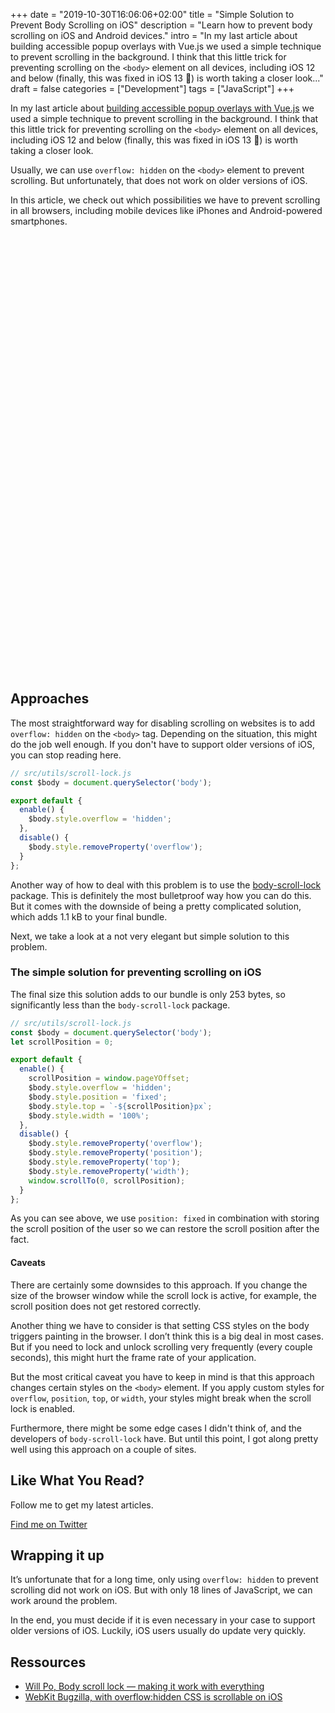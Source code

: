 +++
date = "2019-10-30T16:06:06+02:00"
title = "Simple Solution to Prevent Body Scrolling on iOS"
description = "Learn how to prevent body scrolling on iOS and Android devices."
intro = "In my last article about building accessible popup overlays with Vue.js we used a simple technique to prevent scrolling in the background. I think that this little trick for preventing scrolling on the `<body>` element on all devices, including iOS 12 and below (finally, this was fixed in iOS 13 🎉) is worth taking a closer look..."
draft = false
categories = ["Development"]
tags = ["JavaScript"]
+++

In my last article about [building accessible popup overlays with Vue.js](/blog/popup-overlays-with-vue-router-and-portal-vue/) we used a simple technique to prevent scrolling in the background. I think that this little trick for preventing scrolling on the `<body>` element on all devices, including iOS 12 and below (finally, this was fixed in iOS 13 🎉) is worth taking a closer look.

Usually, we can use `overflow: hidden` on the `<body>` element to prevent scrolling. But unfortunately, that does not work on older versions of iOS.

In this article, we check out which possibilities we have to prevent scrolling in all browsers, including mobile devices like iPhones and Android-powered smartphones.

<div class="c-content__broad">
  <iframe data-src="https://codesandbox.io/embed/prevent-scrolling-on-ios-9epvv?fontsize=14&module=%2Fsrc%2Futils%2Fscroll-lock.js" title="Simple Solution to Prevent Body Scrolling on iOS" style="width:100%; height:700px; border:0; border-radius: 4px; overflow:hidden;" sandbox="allow-modals allow-forms allow-popups allow-scripts allow-same-origin"></iframe>
</div>

## Approaches

The most straightforward way for disabling scrolling on websites is to add `overflow: hidden` on the `<body>` tag. Depending on the situation, this might do the job well enough. If you don't have to support older versions of iOS, you can stop reading here.

```js
// src/utils/scroll-lock.js
const $body = document.querySelector('body');

export default {
  enable() {
    $body.style.overflow = 'hidden';
  },
  disable() {
    $body.style.removeProperty('overflow');
  }
};
```

Another way of how to deal with this problem is to use the [body-scroll-lock](https://www.npmjs.com/package/body-scroll-lock) package. This is definitely the most bulletproof way how you can do this. But it comes with the downside of being a pretty complicated solution, which adds 1.1 kB to your final bundle.

Next, we take a look at a not very elegant but simple solution to this problem.

### The simple solution for preventing scrolling on iOS

The final size this solution adds to our bundle is only 253 bytes, so significantly less than the `body-scroll-lock` package.

```js
// src/utils/scroll-lock.js
const $body = document.querySelector('body');
let scrollPosition = 0;

export default {
  enable() {
    scrollPosition = window.pageYOffset;
    $body.style.overflow = 'hidden';
    $body.style.position = 'fixed';
    $body.style.top = `-${scrollPosition}px`;
    $body.style.width = '100%';
  },
  disable() {
    $body.style.removeProperty('overflow');
    $body.style.removeProperty('position');
    $body.style.removeProperty('top');
    $body.style.removeProperty('width');
    window.scrollTo(0, scrollPosition);
  }
};
```

As you can see above, we use `position: fixed` in combination with storing the scroll position of the user so we can restore the scroll position after the fact.

#### Caveats

There are certainly some downsides to this approach. If you change the size of the browser window while the scroll lock is active, for example, the scroll position does not get restored correctly.

Another thing we have to consider is that setting CSS styles on the body triggers painting in the browser. I don’t think this is a big deal in most cases. But if you need to lock and unlock scrolling very frequently (every couple seconds), this might hurt the frame rate of your application.

But the most critical caveat you have to keep in mind is that this approach changes certain styles on the `<body>` element. If you apply custom styles for `overflow`, `position`, `top`, or `width`, your styles might break when the scroll lock is enabled.

Furthermore, there might be some edge cases I didn't think of, and the developers of `body-scroll-lock` have. But until this point, I got along pretty well using this approach on a couple of sites.

<div class="c-content__broad">
  <div class="c-twitter-teaser">
    <div class="c-twitter-teaser__content">
      <h2 class="c-twitter-teaser__headline">Like What You Read?</h2>
      <p class="c-twitter-teaser__body">
        Follow me to get my latest articles.
      </p>
      <a class="c-button c-button--outline c-twitter-teaser__button" rel="nofollow" href="https://twitter.com/maoberlehner" data-event-category="link" data-event-action="click: contact" data-event-label="Twitter (article content)">
        Find me on Twitter
      </a>
    </div>
  </div>
</div>

## Wrapping it up

It’s unfortunate that for a long time, only using `overflow: hidden` to prevent scrolling did not work on iOS. But with only 18 lines of JavaScript, we can work around the problem.

In the end, you must decide if it is even necessary in your case to support older versions of iOS. Luckily, iOS users usually do update very quickly.

## Ressources

- [Will Po, Body scroll lock — making it work with everything](https://medium.com/jsdownunder/locking-body-scroll-for-all-devices-22def9615177)
- [WebKit Bugzilla, <body> with overflow:hidden CSS is scrollable on iOS](https://bugs.webkit.org/show_bug.cgi?id=153852)
